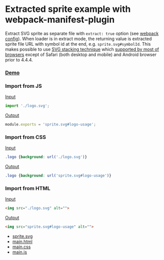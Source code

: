 # Extracted sprite example with webpack-manifest-plugin

Extract SVG sprite as separate file with `extract: true` option (see [webpack config](webpack.config.js)).
When loader is in extract mode, the returning value is extracted sprite file URL with symbol id at the end, e.g. `sprite.svg#symbolId`. 
This makes possible to use [SVG stacking technique](https://css-tricks.com/svg-fragment-identifiers-work/#article-header-id-4) which 
 [supported by most of browsers](http://caniuse.com/#feat=svg-fragment) except of Safari (both desktop and mobile) and Android browser prior to 4.4.4.

### [Demo](build/main.html)

### Import from JS

[Input](main.js)
 
```js
import './logo.svg';
```

[Output](build/main.js#L87)

```js
module.exports = 'sprite.svg#logo-usage';
```

### Import from CSS

[Input](main.css)

```css
.logo {background: url('./logo.svg')}
```

[Output](build/main.css)

```css
.logo {background: url('sprite.svg#logo-usage')}
```

### Import from HTML

[Input](main.html)

```html
<img src="./logo.svg" alt="">
```

[Output](build/main.html)

```html
<img src="sprite.svg#logo-usage" alt="">
```

- [sprite.svg](build/sprite-c9cbc8.svg)
- [main.html](build/main.html)
- [main.css](build/main.css)
- [main.js](build/main.js)
